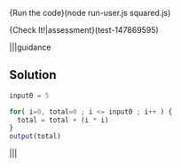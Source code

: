 {Run the code}(node run-user.js squared.js)

{Check It!|assessment}(test-147869595)

|||guidance
## Solution
```javascript
input0 = 5

for( i=0, total=0 ; i <= input0 ; i++ ) {
  total = total + (i * i)
}
output(total)
```
|||